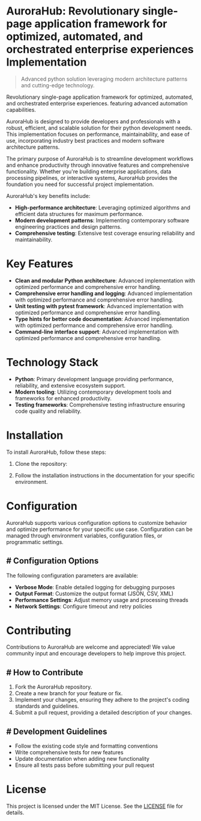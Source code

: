 <!-- fallback_AuroraHub_20250802083546_98650 -->

# AuroraHub: Revolutionary single-page application framework for optimized, automated, and orchestrated enterprise experiences Implementation
> Advanced python solution leveraging modern architecture patterns and cutting-edge technology.

Revolutionary single-page application framework for optimized, automated, and orchestrated enterprise experiences. featuring advanced automation capabilities.

AuroraHub is designed to provide developers and professionals with a robust, efficient, and scalable solution for their python development needs. This implementation focuses on performance, maintainability, and ease of use, incorporating industry best practices and modern software architecture patterns.

The primary purpose of AuroraHub is to streamline development workflows and enhance productivity through innovative features and comprehensive functionality. Whether you're building enterprise applications, data processing pipelines, or interactive systems, AuroraHub provides the foundation you need for successful project implementation.

AuroraHub's key benefits include:

* **High-performance architecture**: Leveraging optimized algorithms and efficient data structures for maximum performance.
* **Modern development patterns**: Implementing contemporary software engineering practices and design patterns.
* **Comprehensive testing**: Extensive test coverage ensuring reliability and maintainability.

# Key Features

* **Clean and modular Python architecture**: Advanced implementation with optimized performance and comprehensive error handling.
* **Comprehensive error handling and logging**: Advanced implementation with optimized performance and comprehensive error handling.
* **Unit testing with pytest framework**: Advanced implementation with optimized performance and comprehensive error handling.
* **Type hints for better code documentation**: Advanced implementation with optimized performance and comprehensive error handling.
* **Command-line interface support**: Advanced implementation with optimized performance and comprehensive error handling.

# Technology Stack

* **Python**: Primary development language providing performance, reliability, and extensive ecosystem support.
* **Modern tooling**: Utilizing contemporary development tools and frameworks for enhanced productivity.
* **Testing frameworks**: Comprehensive testing infrastructure ensuring code quality and reliability.

# Installation

To install AuroraHub, follow these steps:

1. Clone the repository:


2. Follow the installation instructions in the documentation for your specific environment.

# Configuration

AuroraHub supports various configuration options to customize behavior and optimize performance for your specific use case. Configuration can be managed through environment variables, configuration files, or programmatic settings.

## # Configuration Options

The following configuration parameters are available:

* **Verbose Mode**: Enable detailed logging for debugging purposes
* **Output Format**: Customize the output format (JSON, CSV, XML)
* **Performance Settings**: Adjust memory usage and processing threads
* **Network Settings**: Configure timeout and retry policies

# Contributing

Contributions to AuroraHub are welcome and appreciated! We value community input and encourage developers to help improve this project.

## # How to Contribute

1. Fork the AuroraHub repository.
2. Create a new branch for your feature or fix.
3. Implement your changes, ensuring they adhere to the project's coding standards and guidelines.
4. Submit a pull request, providing a detailed description of your changes.

## # Development Guidelines

* Follow the existing code style and formatting conventions
* Write comprehensive tests for new features
* Update documentation when adding new functionality
* Ensure all tests pass before submitting your pull request

# License

This project is licensed under the MIT License. See the [LICENSE](https://github.com/Muramatsuu/AuroraHub/blob/main/LICENSE) file for details.
